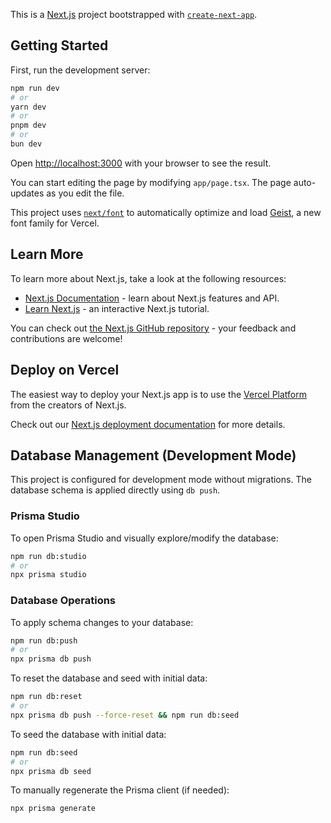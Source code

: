 This is a [Next.js](https://nextjs.org) project bootstrapped with [`create-next-app`](https://nextjs.org/docs/app/api-reference/cli/create-next-app).

## Getting Started

First, run the development server:

```bash
npm run dev
# or
yarn dev
# or
pnpm dev
# or
bun dev
```

Open [http://localhost:3000](http://localhost:3000) with your browser to see the result.

You can start editing the page by modifying `app/page.tsx`. The page auto-updates as you edit the file.

This project uses [`next/font`](https://nextjs.org/docs/app/building-your-application/optimizing/fonts) to automatically optimize and load [Geist](https://vercel.com/font), a new font family for Vercel.

## Learn More

To learn more about Next.js, take a look at the following resources:

- [Next.js Documentation](https://nextjs.org/docs) - learn about Next.js features and API.
- [Learn Next.js](https://nextjs.org/learn) - an interactive Next.js tutorial.

You can check out [the Next.js GitHub repository](https://github.com/vercel/next.js) - your feedback and contributions are welcome!

## Deploy on Vercel

The easiest way to deploy your Next.js app is to use the [Vercel Platform](https://vercel.com/new?utm_medium=default-template&filter=next.js&utm_source=create-next-app&utm_campaign=create-next-app-readme) from the creators of Next.js.

Check out our [Next.js deployment documentation](https://nextjs.org/docs/app/building-your-application/deploying) for more details.


## Database Management (Development Mode)

This project is configured for development mode without migrations. The database schema is applied directly using `db push`.

### Prisma Studio

To open Prisma Studio and visually explore/modify the database:

```bash
npm run db:studio
# or
npx prisma studio
```

### Database Operations

To apply schema changes to your database:

```bash
npm run db:push
# or
npx prisma db push
```

To reset the database and seed with initial data:

```bash
npm run db:reset
# or
npx prisma db push --force-reset && npm run db:seed
```

To seed the database with initial data:

```bash
npm run db:seed
# or
npx prisma db seed
```

To manually regenerate the Prisma client (if needed):

```bash
npx prisma generate
```
